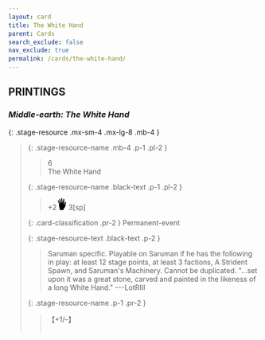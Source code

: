 ```yaml
---
layout: card
title: The White Hand
parent: Cards
search_exclude: false
nav_exclude: true
permalink: /cards/the-white-hand/
---
```


## PRINTINGS


### _Middle-earth: The White Hand_

{: .stage-resource .mx-sm-4 .mx-lg-8 .mb-4 }
> {: .stage-resource-name .mb-4 .p-1 .pl-2 }
> > <div class="card-mp">6</div>
> > <div class="card-name">The White Hand</div>
>
> {: .stage-resource-name .black-text .p-1 .pl-2 }
> > +2![](/assets/images/di.svg) 3[sp]
>
> {: .card-classification .pr-2 }
> Permanent-event
>
> {: .stage-resource-text .black-text .p-2 }
> > Saruman specific. Playable on Saruman if he has the following in play: at least 12 stage points, at least 3 factions, A Strident Spawn, and Saruman's Machinery. Cannot be duplicated.  "...set upon it was a great stone, carved and painted in the likeness of a long White Hand." ---LotRIII 
> 
> {: .stage-resource-name .p-1 .pr-2 }
> > <div class="card-shield">【+1/&ndash;】</div>
> > <div class="card-corruption">&nbsp;</div>
